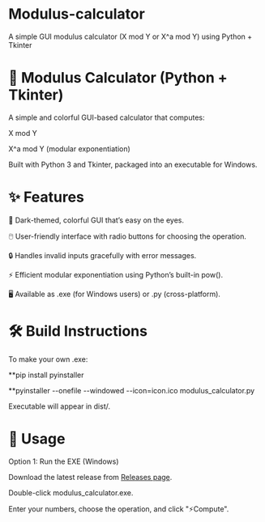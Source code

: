 # Modulus-calculator
A simple GUI modulus calculator (X mod Y or X^a mod Y) using Python + Tkinter



🔢 Modulus Calculator (Python + Tkinter)
========================================
A simple and colorful GUI-based calculator that computes:

X mod Y

X^a mod Y (modular exponentiation)

Built with Python 3 and Tkinter, packaged into an executable for Windows.

✨ Features
========================================

🎨 Dark-themed, colorful GUI that’s easy on the eyes.

🖱️ User-friendly interface with radio buttons for choosing the operation.

🔒 Handles invalid inputs gracefully with error messages.

⚡ Efficient modular exponentiation using Python’s built-in pow().

🖥️ Available as .exe (for Windows users) or .py (cross-platform).

🛠️ Build Instructions
======================
To make your own .exe:

**pip install pyinstaller

**pyinstaller --onefile --windowed --icon=icon.ico modulus_calculator.py

Executable will appear in dist/.

🚀 Usage
=======================================
Option 1: Run the EXE (Windows)

Download the latest release from [Releases page](./modulus-calculator.exe).

Double-click modulus_calculator.exe.

Enter your numbers, choose the operation, and click "⚡Compute".
